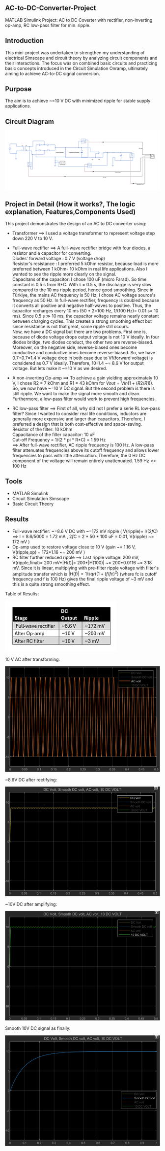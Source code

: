 ## AC-to-DC-Converter-Project
MATLAB Simulink Project: AC to DC Coverter with rectifier, non-inverting op-amp, RC low-pass filter for min. ripple.

## Introduction

This mini-project was undertaken to strengthen my understanding of electrical Simscape and circuit theory by analyzing circuit components and their interactions. The focus was on combined basic circuits and practicing basic concepts introduced in the Circuit Simulation Onramp, ultimately aiming to achieve AC-to-DC signal conversion.

## Purpose
The aim is to achieve ~=10 V DC with minimized ripple for stable supply applications.

## Circuit Diagram
![Circuit Diagram](Circuit%20Diagram.png)

## Project in Detail (How it works?, The logic explanation, Features,Components Used)

This project demonstrates the design of an AC to DC converter using:

- Transformer ==> I used a voltage transformer to represent voltage step down 220 V to 10 V.

- Full-wave rectifier ==> A full-wave rectifier bridge with four diodes, a resistor and a capacitor for converting.  
   Diodes' forward voltage : 0.7 V (voltage drop)  
   Resistor's resistance : I preferred 5 kOhm resistor, because load is more preferred between 1 kOhm- 10 kOhm in real life applications. Also I wanted to see the ripple more clearly on the signal.  
   Capacitans of the capacitor: I chose 100 uF (micro Farad). So time constant is 0.5 s from R*C. With τ = 0.5 s, the discharge is very slow compared to the 10 ms ripple period, hence good smoothing. Since in Türkiye, the mains AC frequency is 50 Hz, I chose AC voltage source's frequency as 50 Hz. In full-wave rectifier, frequency is doubled because it converts all positive and negative half-waves to positive. Thus, the capacitor recharges every 10 ms (50 * 2=100 Hz, 1/(100 Hz)= 0.01 s= 10 ms). Since 0.5 s ≫ 10 ms, the capacitor voltage remains nearly constant between charging cycles. This creates a strong smoothing effect but since resistance is not that great, some ripple still occurs.  
   Now, we have a DC signal but there are two problems. First one is, because of diode voltage drops output voltage is not 10 V ideally. In four diodes bridge, two diodes conduct, the other two are reverse-biased. Moreover, on the negative side, reverse-biased ones become conductive and conductive ones become reverse-biased. So, we have 0.7+0.7=1.4 V voltage drop in both case due to Vf(forward voltage) is considered as 0.7 V ideally. Therefore, 10-1.4 ~= 8.6 V for output voltage. But lets make it ~=10 V as we desired.
- A non-inverting Op-amp ==> To achieve a gain yielding approximately 10 V, I chose R2 = 7 kOhm and R1 = 43 kOhm for $Vout=Vin(1+(R2/R1))$. So, we now have ~=10 V DC signal. But the second problem is there is still ripple. We want to make the signal more smooth and clean. Furthermore, a low-pass filter would work to prevent high frequencies.
  
- RC low-pass filter ==> First of all, why did not I prefer a serie RL low-pass filter? Since I wanted to consider real life conditions, inductors are generally more expensive and larger than capacitors. Therefore, I preferred a design that is both cost-effective and space-saving.  
   Resistor of the filter: 10 kOhm  
   Capacitance of the filter capacitor: 10 uF     
   Cut-off Frequency = 1/(2 * pi * R*C) = 1.59 Hz    
==> After full-wave rectifier, AC ripple frequency is 100 Hz. A low-pass filter attenuates frequencies above its cutoff frequency and allows lower frequencies to pass with little attenuation. Therefore, the 0 Hz DC component of the voltage will remain entirely unattenuated. 1.59 Hz << 100 Hz


## Tools
- MATLAB Simulink
- Circuit Simulation Simscape
- Basic Circuit Theory

## Results  
- Full-wave rectifier: ~=8.6 V DC with ~=172 mV ripple ( V(ripple)= I/(2*f*C) ==> I = 8.6/5000 = 1.72 mA , 2*f*C = 2 * 50 * 100 uF = 0.01, V(ripple)  ~= 172 mV  ) 
- Op-amp used to restore voltage close to 10 V  (gain ~= 1.16 V, V(ripple,op) = 172*1.16 ~= 200 mV )
- RC filter further reduced ripple ==> Last ripple voltage: 200 mV, V(ripple,final)= 200 mV*|H(f)|= 200*|H(100)| ~= 200*0.0116 ~= 3.18 mV. Since it is linear, multiplying with pre-filter ripple voltage with filter's amplitude transfer which is $|H(f)|= 1/sqrt(1+(f/fc)^2)$ (where fc is cutoff frequency and f is 100 Hz) gives the final ripple voltage of ~3 mV and this is a quite strong smoothing effect.

Table of Results: 

![Table of Results](Table%20of%20Results.png)  

10 V AC after transforming:

![10V AC](10V%20AC%20.png) 

~8.6V DC after rectifying:

![DC](DC.png) 

~10V DC after amplifying:

![10V DC](10V%20DC.png) 

Smooth 10V DC signal as finally:

![Smooth 10V DC](Smooth%2010V%20DC.png)





